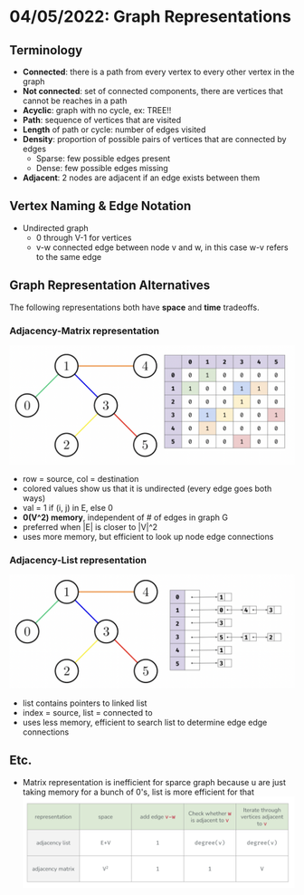 # 04/05/2022: Graph Representations

## Terminology
- **Connected**: there is a path from every vertex to every other vertex in the graph
- **Not connected**: set of connected components, there are vertices that cannot be reaches in a path 
- **Acyclic**: graph with no cycle, ex: TREE!!
- **Path**: sequence of vertices that are visited 
- **Length** of path or cycle: number of edges visited
- **Density**: proportion of possible pairs of vertices that are connected by edges
    - Sparse: few possible edges present
    - Dense: few possible edges missing
- **Adjacent**: 2 nodes are adjacent if an edge exists between them

## Vertex Naming & Edge Notation
- Undirected graph
    - 0 through V-1 for vertices
    - v-w connected edge between node v and w, in this case w-v refers to the same edge

## Graph Representation Alternatives
The following representations both have **space** and **time** tradeoffs.

### Adjacency-Matrix representation
![img](/Images/graphmatrix.png)
- row = source, col = destination
- colored values show us that it is undirected (every edge goes both ways)
- val = 1 if (i, j) in E, else 0
- **0(V^2) memory**, independent of # of edges in graph G
- preferred when |E| is closer to |V|^2
- uses more memory, but efficient to look up node edge connections

### Adjacency-List representation
![img](/Images/graphlist.png)
- list contains pointers to linked list
- index = source, list = connected to 
- uses less memory, efficient to search list to determine edge edge connections

## Etc.
- Matrix representation is inefficient for sparce graph because u are just taking memory for a bunch of 0's, list is more efficient for that
![img](/Images/graphrep.png)
